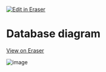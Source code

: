 [![Edit in Eraser](https://firebasestorage.googleapis.com/v0/b/second-petal-295822.appspot.com/o/images%2Fgithub%2FOpen%20in%20Eraser.svg?alt=media&token=968381c8-a7e7-472a-8ed6-4a6626da5501)](https://app.eraser.io/workspace/1XdFDIVMDXh45uGLCkEb)
# Database diagram
[﻿View on Eraser](https://app.eraser.io/workspace/1XdFDIVMDXh45uGLCkEb?elements=Od9cy3YmSE7S2ed3zW1DTg) 

![image](https://github.com/mochacr0/mongodb-shop-backend/assets/64319905/05a93355-3447-46fa-a3d0-99ed94d1184d)

<!--- Eraser file: https://app.eraser.io/workspace/1XdFDIVMDXh45uGLCkEb --->
